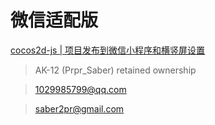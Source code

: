# 微信适配版   
[cocos2d-js | 项目发布到微信小程序和横竖屏设置](https://blog.csdn.net/u011607490/article/details/81459928)   
   
   
> AK-12 (Prpr_Saber) retained ownership   

> 1029985799@qq.com   

> saber2pr@gmail.com
